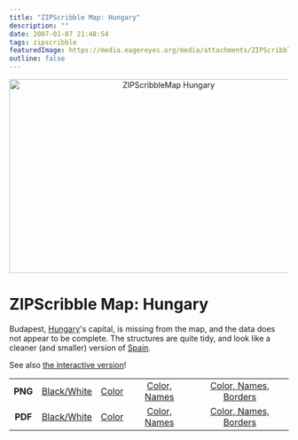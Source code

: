 ```yaml
---
title: "ZIPScribble Map: Hungary"
description: ""
date: 2007-01-07 21:48:54
tags: zipscribble
featuredImage: https://media.eagereyes.org/media/attachments/ZIPScribbleMaps/ZIPScribbleMap-Hungary-color-names-borders.png
outline: false
---
```


<p align="center"><img class="aligncenter" title="ZIPScribbleMap Hungary" src="https://media.eagereyes.org/media/attachments/ZIPScribbleMaps/ZIPScribbleMap-Hungary-color-names-borders.png" alt="ZIPScribbleMap Hungary" width="559" height="350" border="0" /></p>

# ZIPScribble Map: Hungary

Budapest, <a href="http://en.wikipedia.org/wiki/Hungary">Hungary</a>'s capital, is missing from the map, and the data does not appear to be complete. The structures are quite tidy, and look like a cleaner (and smaller) version of <a href="/zipscribble-maps/spain">Spain</a>.

See also <a href="/zipscribble-maps/interactive-zipscribble-map#HU">the interactive version</a>!

<table width="80%" border="0" align="center">
<tbody>
<tr>
<td align="center"><strong>PNG</strong></td>
<td align="center"><a href="https://media.eagereyes.org/media/attachments/ZIPScribbleMaps/ZIPScribbleMap-Hungary.png" target="_blank" rel="slb_off">Black/White</a></td>
<td align="center"><a href="https://media.eagereyes.org/media/attachments/ZIPScribbleMaps/ZIPScribbleMap-Hungary-color.png" target="_blank" rel="slb_off">Color</a></td>
<td align="center"><a href="https://media.eagereyes.org/media/attachments/ZIPScribbleMaps/ZIPScribbleMap-Hungary-color-names.png" target="_blank" rel="slb_off">Color, Names</a></td>
<td align="center"><a href="https://media.eagereyes.org/media/attachments/ZIPScribbleMaps/ZIPScribbleMap-Hungary-color-names-borders.png" target="_blank" rel="slb_off">Color, Names, Borders</a></td>
</tr>
<tr>
<td align="center"><strong>PDF</strong></td>
<td align="center"><a href="https://media.eagereyes.org/media/attachments/ZIPScribbleMaps/ZIPScribbleMap-Hungary.pdf" target="_blank">Black/White</a></td>
<td align="center"><a href="https://media.eagereyes.org/media/attachments/ZIPScribbleMaps/ZIPScribbleMap-Hungary-color.pdf" target="_blank">Color </a></td>
<td align="center"><a href="https://media.eagereyes.org/media/attachments/ZIPScribbleMaps/ZIPScribbleMap-Hungary-color-names.pdf" target="_blank">Color, Names</a></td>
<td align="center"><a href="https://media.eagereyes.org/media/attachments/ZIPScribbleMaps/ZIPScribbleMap-Hungary-color-names-borders.pdf" target="_blank">Color, Names, Borders</a></td>
</tr>
</tbody>
</table>


<PostedBy />


